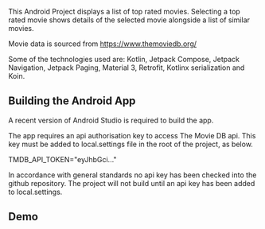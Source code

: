 This Android Project displays a list of top rated movies.  Selecting a top rated movie shows details of the selected movie alongside a list of similar movies.

Movie data is sourced from https://www.themoviedb.org/

Some of the technologies used are: Kotlin, Jetpack Compose, Jetpack Navigation, Jetpack Paging, Material 3, Retrofit, Kotlinx serialization and Koin.

## Building the Android App
A recent version of Android Studio is required to build the app.

The app requires an api authorisation key to access The Movie DB api.  This key must be added to local.settings file in the root of the project, as below.

TMDB_API_TOKEN="eyJhbGci..."

In accordance with general standards no api key has been checked into the github repository.  The project will not build until an api key has been added to local.settings.

## Demo

